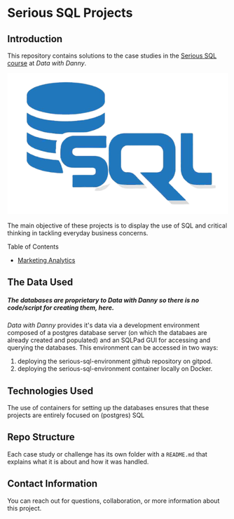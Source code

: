 # Serious SQL Projects

## Introduction

This repository contains solutions to the case studies in the [Serious SQL course](https://www.datawithdanny.com/courses/serious-sql) at *Data with Danny*.

![SQL](sql_logo.png)

The main objective of these projects is to display the use of SQL and critical thinking in tackling everyday business concerns.

Table of Contents
- [Marketing Analytics](Marketing_Analytics/README.md)

## The Data Used

##### The databases are proprietary to *Data with Danny* so there is no code/script for creating them, here.
 
 *Data with Danny* provides it's data via a development environment composed of a postgres database server (on which the databaes are already created and populated) and an SQLPad GUI for accessing and querying the databases. This environment can be accessed in two ways:
 1. deploying the serious-sql-environment github repository on gitpod.
 2. deploying the serious-sql-environment container locally on Docker.

## Technologies Used

The use of containers for setting up the databases ensures that these projects are entirely focused on (postgres) SQL

## Repo Structure

Each case study or challenge has its own folder with a `README.md` that explains what it is about and how it was handled.

## Contact Information

You can reach out for questions, collaboration, or more information about this project.
